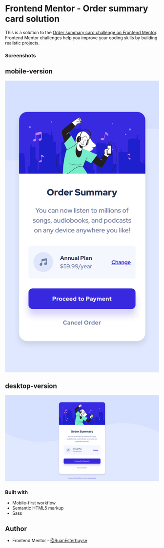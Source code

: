 # Frontend Mentor - Order summary card solution

This is a solution to the [Order summary card challenge on Frontend Mentor](https://www.frontendmentor.io/challenges/order-summary-component-QlPmajDUj). Frontend Mentor challenges help you improve your coding skills by building realistic projects.

### Screenshots

## mobile-version

![](./images/Mobile-Screenshot.png)

## desktop-version

![](./images/Desktop_Screenshot.png)

### Built with

- Mobile-first workflow
- Semantic HTML5 markup
- Sass

## Author

- Frontend Mentor - [@RuanEsterhuyse](https://www.frontendmentor.io/profile/RuanEsterhuyse)
